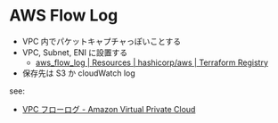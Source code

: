 # AWS Flow Log
- VPC 内でパケットキャプチャっぽいことする
- VPC, Subnet, ENI に設置する
    - [aws_flow_log | Resources | hashicorp/aws | Terraform Registry](https://registry.terraform.io/providers/hashicorp/aws/latest/docs/resources/flow_log)
- 保存先は S3 か cloudWatch log

see:

- [VPC フローログ - Amazon Virtual Private Cloud](https://docs.aws.amazon.com/ja_jp/vpc/latest/userguide/flow-logs.html)
